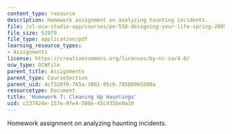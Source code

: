 ```yaml
---
content_type: resource
description: Homework assignment on analyzing haunting incidents.
file: /ol-ocw-studio-app/courses/pe-550-designing-your-life-spring-2009/c237424e157e9fe4508e43c435be0a10_MITPE_550iap09_s09_assn07.pdf
file_size: 52979
file_type: application/pdf
learning_resource_types:
- Assignments
license: https://creativecommons.org/licenses/by-nc-sa/4.0/
ocw_type: OCWFile
parent_title: Assignments
parent_type: CourseSection
parent_uid: 4cf320f0-765a-3002-85c6-78560965b80a
resourcetype: Document
title: 'Homework 7: Cleaning Up Hauntings'
uid: c237424e-157e-9fe4-508e-43c435be0a10
---
```

Homework assignment on analyzing haunting incidents.